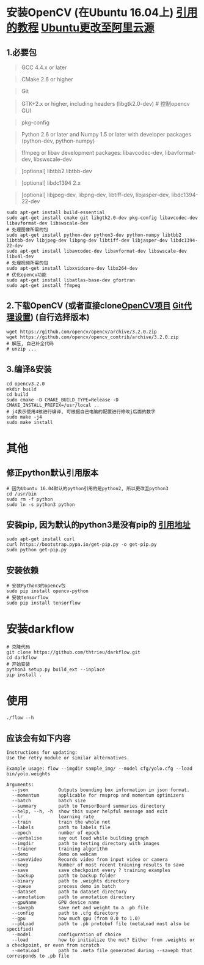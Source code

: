 # 安装OpenCV (在Ubuntu 16.04上) [引用的教程](https://blog.csdn.net/yudiemiaomiao/article/details/72780790) [Ubuntu更改至阿里云源](https://github.com/AllenSnape/notes/blob/master/Ubuntu.md)

## 1.必要包

>GCC 4.4.x or later

>CMake 2.6 or higher

>Git

>GTK+2.x or higher, including headers (libgtk2.0-dev) # 控制opencv GUI

>pkg-config

>Python 2.6 or later and Numpy 1.5 or later with developer packages (python-dev, python-numpy)

>ffmpeg or libav development packages: libavcodec-dev, libavformat-dev, libswscale-dev

>[optional] libtbb2 libtbb-dev

>[optional] libdc1394 2.x

>[optional] libjpeg-dev, libpng-dev, libtiff-dev, libjasper-dev, libdc1394-22-dev

```
sudo apt-get install build-essential
sudo apt-get install cmake git libgtk2.0-dev pkg-config libavcodec-dev libavformat-dev libswscale-dev
# 处理图像所需的包
sudo apt-get install python-dev python3-dev python-numpy libtbb2 libtbb-dev libjpeg-dev libpng-dev libtiff-dev libjasper-dev libdc1394-22-dev
sudo apt-get install libavcodec-dev libavformat-dev libswscale-dev libv4l-dev
# 处理视频所需的包
sudo apt-get install libxvidcore-dev libx264-dev
# 优化opencv功能
sudo apt-get install libatlas-base-dev gfortran
sudo apt-get install ffmpeg
```

## 2.下载OpenCV (或者直接clone[OpenCV项目](https://github.com/opencv) [Git代理设置](https://github.com/AllenSnape/notes/blob/master/git.md)) (自行选择版本)
```
wget https://github.com/opencv/opencv/archive/3.2.0.zip
wget https://github.com/opencv/opencv_contrib/archive/3.2.0.zip
# 解压, 自己补全代码
# unzip ...
```

## 3.编译&安装
```
cd opencv3.2.0
mkdir build
cd build
sudo cmake -D CMAKE_BUILD_TYPE=Release -D CMAKE_INSTALL_PREFIX=/usr/local ..
# j4表示使用4核进行编译, 可根据自己电脑的配置进行修改j后面的数字
sudo make -j4
sudo make install
```

# 其他

## 修正python默认引用版本
```
# 因为Ubuntu 16.04默认的python引用的是python2, 所以更改至python3
cd /usr/bin
sudo rm -f python
sudo ln -s python3 python
```

## 安装pip, 因为默认的python3是没有pip的 [引用地址](https://pip.pypa.io/en/stable/installing/)
```
sudo apt-get install curl
curl https://bootstrap.pypa.io/get-pip.py -o get-pip.py
sudo python get-pip.py
```

## 安装依赖
```
# 安装Python3的opencv包
sudo pip install opencv-python
# 安装tensorflow
sudo pip install tensorflow
```

# 安装darkflow
```
# 克隆代码
git clone https://github.com/thtrieu/darkflow.git
cd darkflow
# 开始安装
python3 setup.py build_ext --inplace
pip install .
```

# 使用
```
./flow --h
```
## 应该会有如下内容
```
Instructions for updating:
Use the retry module or similar alternatives.

Example usage: flow --imgdir sample_img/ --model cfg/yolo.cfg --load bin/yolo.weights

Arguments:
  --json           Outputs bounding box information in json format.
  --momentum       applicable for rmsprop and momentum optimizers
  --batch          batch size
  --summary        path to TensorBoard summaries directory
  --help, --h, -h  show this super helpful message and exit
  --lr             learning rate
  --train          train the whole net
  --labels         path to labels file
  --epoch          number of epoch
  --verbalise      say out loud while building graph
  --imgdir         path to testing directory with images
  --trainer        training algorithm
  --demo           demo on webcam
  --saveVideo      Records video from input video or camera
  --keep           Number of most recent training results to save
  --save           save checkpoint every ? training examples
  --backup         path to backup folder
  --binary         path to .weights directory
  --queue          process demo in batch
  --dataset        path to dataset directory
  --annotation     path to annotation directory
  --gpuName        GPU device name
  --savepb         save net and weight to a .pb file
  --config         path to .cfg directory
  --gpu            how much gpu (from 0.0 to 1.0)
  --pbLoad         path to .pb protobuf file (metaLoad must also be specified)
  --model          configuration of choice
  --load           how to initialize the net? Either from .weights or a checkpoint, or even from scratch
  --metaLoad       path to .meta file generated during --savepb that corresponds to .pb file
```